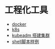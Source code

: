 # 工程化工具


* [docker](zh-devops/docker.md)  
* [k8s](zh-devops/k8s.md)  
* [kubeadm 搭建集群](zh-devops/kubeadm.md)  
* [shell脚本样例](zh-devops/shell.md)  